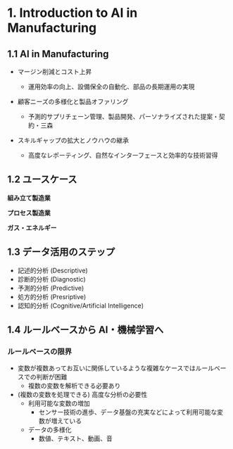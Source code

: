 # 1. Introduction to AI in Manufacturing

## 1.1 AI in Manufacturing

- マージン削減とコスト上昇
  - 運用効率の向上、設備保全の自動化、部品の長期運用の実現

- 顧客ニーズの多様化と製品オファリング
  - 予測的サプリチェーン管理、製品開発、パーソナライズされた提案・契約・三森

- スキルギャップの拡大とノウハウの継承
  - 高度なレポーティング、自然なインターフェースと効率的な技術習得

## 1.2 ユースケース
**組み立て製造業**<br/>

**プロセス製造業**<br/>

**ガス・エネルギー**<br/>



## 1.3 データ活用のステップ
- 記述的分析 (Descriptive)
- 診断的分析 (Diagnostic)
- 予測的分析 (Predictive)
- 処方的分析 (Presriptive)
- 認知的分析 (Cognitive/Artificial Intelligence)


## 1.4 ルールベースから AI・機械学習へ
### ルールベースの限界
- 変数が複数あってお互いに関係しているような複雑なケースではルールベースでの判断が困難
  - 複数の変数を解析できる必要あり
- (複数の変数を処理できる) 高度な分析の必要性
  - 利用可能な変数の増加
    - センサー技術の進歩、データ基盤の充実などによって利用可能な変数が増えている
  - データの多様化
    - 数値、テキスト、動画、音



